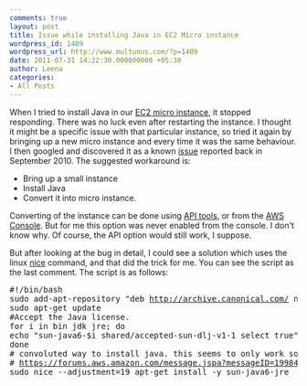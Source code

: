 ```yaml
---
comments: true
layout: post
title: Issue while installing Java in EC2 Micro instance
wordpress_id: 1409
wordpress_url: http://www.multunus.com/?p=1409
date: 2011-07-31 14:22:30.000000000 +05:30
author: Leena
categories:
- All Posts
---
```

When I tried to install Java in our <a href="http://aws.amazon.com/ec2/instance-types/">EC2 micro instance</a>, it stopped responding. There was no luck even after restarting the instance. I thought it might be a specific issue with that particular instance, so tried it again by bringing up a new micro instance and every time it was the same behaviour. I then googled and discovered it as a known <a href="https://bugs.launchpad.net/ubuntu/+source/linux/+bug/634487">issue</a> reported back in September 2010. The suggested workaround is:
<ul>
	<li>Bring up a small instance</li>
	<li>Install Java</li>
	<li>Convert it into micro instance.</li>
</ul>
Converting of the instance can be done using <a href="http://aws.amazon.com/developertools/351">API tools</a>, or from the <a href="http://www.kinlane.com/2011/03/easier-scalability-with-aws/">AWS Console</a>. But for me this option was never enabled from the console. I don't know why. Of course, the API option would still work, I suppose.

But after looking at the bug in detail, I could see a solution which uses the linux <a href="http://linux.about.com/library/cmd/blcmdl1_nice.htm">nice</a> command, and that did the trick for me. You can see the script as the last comment. The script is as follows:
<pre class="Bash/shell">
#!/bin/bash
sudo add-apt-repository "deb <a rel="nofollow" href="http://archive.canonical.com/">http://archive.canonical.com/</a> natty partner"
sudo apt-get update
#Accept the Java license.
for i in bin jdk jre; do
echo "sun-java6-$i shared/accepted-sun-dlj-v1-1 select true" | sudo debconf-set-selections
done
# convoluted way to install java. this seems to only work some times! Race condition?
# <a rel="nofollow" href="https://forums.aws.amazon.com/message.jspa?messageID=199841#199841">https://forums.aws.amazon.com/message.jspa?messageID=199841#199841</a>
sudo nice --adjustment=19 apt-get install -y sun-java6-jre
<span style="font-family: monospace;">
</span></pre>

